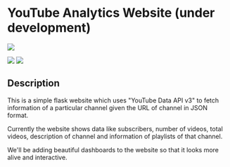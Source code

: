 # YouTube Analytics Website (under development)

![](https://cdn.vox-cdn.com/thumbor/SfyqZw6l_jidAYdkqYEis-Omdho=/0x0:1680x1050/1200x675/filters:focal(706x391:974x659):no_upscale()/cdn.vox-cdn.com/uploads/chorus_image/image/56414327/YTLogo_old_new_animation.0.gif)

[![](https://img.shields.io/badge/Made_with-Flask-green?style=for-the-badge&logo=django)](https://flask.palletsprojects.com/en/1.1.x/)
[![](https://img.shields.io/badge/IDE-Visual_Studio_Code-red?style=for-the-badge&logo=visual-studio-code)](https://code.visualstudio.com/  "Visual Studio Code")

## Description

This is a simple flask website which uses "YouTube Data API v3" to fetch information of a particular channel given the URL of channel in JSON format.

Currently the website shows data like subscribers, number of videos, total videos, description of channel and information of playlists of that channel.

We'll be adding beautiful dashboards to the website so that it looks more alive and interactive.
